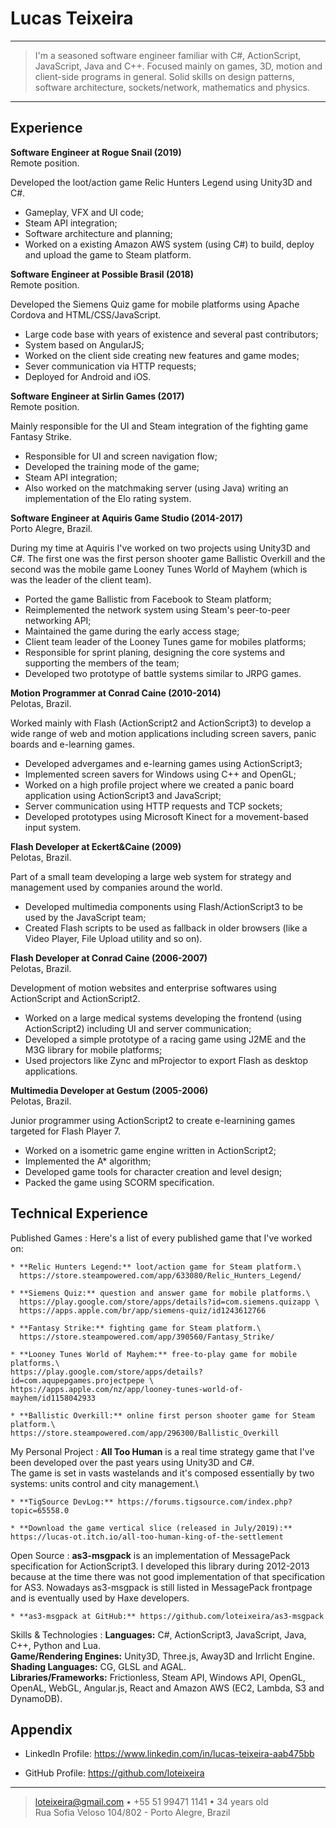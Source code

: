 Lucas Teixeira
==============

----

> I'm a seasoned software engineer familiar with C#, ActionScript, JavaScript, Java and C++.
> Focused mainly on games, 3D, motion and client-side programs in general.
> Solid skills on design patterns, software architecture, sockets/network, mathematics and physics.

----


Experience
----------

**Software Engineer at Rogue Snail (2019)**\
Remote position.

Developed the loot/action game Relic Hunters Legend using Unity3D and C#.

* Gameplay, VFX and UI code;
* Steam API integration;
* Software architecture and planning;
* Worked on a existing Amazon AWS system (using C#) to build, deploy and upload the game to Steam platform.

**Software Engineer at Possible Brasil (2018)**\
Remote position.

Developed the Siemens Quiz game for mobile platforms using Apache Cordova and HTML/CSS/JavaScript.

* Large code base with years of existence and several past contributors;
* System based on AngularJS;
* Worked on the client side creating new features and game modes;
* Sever communication via HTTP requests;
* Deployed for Android and iOS.

**Software Engineer at Sirlin Games (2017)**\
Remote position.

Mainly responsible for the UI and Steam integration of the fighting game Fantasy Strike.

* Responsible for UI and screen navigation flow;
* Developed the training mode of the game;
* Steam API integration;
* Also worked on the matchmaking server (using Java) writing an implementation of the Elo rating system.

**Software Engineer at Aquiris Game Studio (2014-2017)**\
Porto Alegre, Brazil.

During my time at Aquiris I've worked on two projects using Unity3D and C#. The first one was the first person shooter game Ballistic Overkill and the second was the mobile game Looney Tunes World of Mayhem (which is was the leader of the client team).

* Ported the game Ballistic from Facebook to Steam platform;
* Reimplemented the network system using Steam's peer-to-peer networking API;
* Maintained the game during the early access stage;
* Client team leader of the Looney Tunes game for mobiles platforms;
* Responsible for sprint planing, designing the core systems and supporting the members of the team;
* Developed two prototype of battle systems similar to JRPG games.

**Motion Programmer at Conrad Caine (2010-2014)**\
Pelotas, Brazil.

Worked mainly with Flash (ActionScript2 and ActionScript3) to develop a wide range of web and motion applications including screen savers, panic boards and e-learning games.

* Developed advergames and e-learning games using ActionScript3;
* Implemented screen savers for Windows using C++ and OpenGL;
* Worked on a high profile project where we created a panic board application using ActionScript3 and JavaScript;
* Server communication using HTTP requests and TCP sockets;
* Developed prototypes using Microsoft Kinect for a movement-based input system.

**Flash Developer at Eckert&Caine (2009)**\
Pelotas, Brazil.

Part of a small team developing a large web system for strategy and management used by companies around the world.

* Developed multimedia components using Flash/ActionScript3 to be used by the JavaScript team;
* Created Flash scripts to be used as fallback in older browsers (like a Video Player, File Upload utility and so on).

**Flash Developer at Conrad Caine (2006-2007)**\
Pelotas, Brazil.

Development of motion websites and enterprise softwares using ActionScript and ActionScript2.

* Worked on a large medical systems developing the frontend (using ActionScript2) including UI and server communication;
* Developed a simple prototype of a racing game using J2ME and the M3G library for mobile platforms;
* Used projectors like Zync and mProjector to export Flash as desktop applications.

**Multimedia Developer at Gestum (2005-2006)**\
Pelotas, Brazil.

Junior programmer using ActionScript2 to create e-learnining games targeted for Flash Player 7.

* Worked on a isometric game engine written in ActionScript2;
* Implemented the A* algorithm;
* Developed game tools for character creation and level design;
* Packed the game using SCORM specification.

Technical Experience
--------------------

Published Games
:   Here's a list of every published game that I've worked on:

    * **Relic Hunters Legend:** loot/action game for Steam platform.\
      https://store.steampowered.com/app/633080/Relic_Hunters_Legend/
	  
    * **Siemens Quiz:** question and answer game for mobile platforms.\
	  https://play.google.com/store/apps/details?id=com.siemens.quizapp \
	  https://apps.apple.com/br/app/siemens-quiz/id1243612766

	* **Fantasy Strike:** fighting game for Steam platform.\
	  https://store.steampowered.com/app/390560/Fantasy_Strike/
	  
	* **Looney Tunes World of Mayhem:** free-to-play game for mobile platforms.\
	https://play.google.com/store/apps/details?id=com.aqupepgames.projectpepe \
	https://apps.apple.com/nz/app/looney-tunes-world-of-mayhem/id1158042933
	
	* **Ballistic Overkill:** online first person shooter game for Steam platform.\
	https://store.steampowered.com/app/296300/Ballistic_Overkill
	  
My Personal Project
:   **All Too Human** is a real time strategy game that I've been developed over the past years using Unity3D and C#.\
    The game is set in vasts wastelands and it's composed essentially by two systems: units control and city management.\
	 
	* **TigSource DevLog:** https://forums.tigsource.com/index.php?topic=65558.0

	* **Download the game vertical slice (released in July/2019):** https://lucas-ot.itch.io/all-too-human-king-of-the-settlement
	  
Open Source
:   **as3-msgpack** is an implementation of MessagePack specification for ActionScript3.
    I developed this library during 2012-2013 because at the time there was not good implementation of that specification for AS3.
	Nowadays as3-msgpack is still listed in MessagePack frontpage and is eventually used by Haxe developers.
	
	* **as3-msgpack at GitHub:** https://github.com/loteixeira/as3-msgpack

Skills & Technologies
:   **Languages:** C#, ActionScript3, JavaScript, Java, C++, Python and Lua.\
    **Game/Rendering Engines:** Unity3D, Three.js, Away3D and Irrlicht Engine.\
	**Shading Languages:** CG, GLSL and AGAL.\
	**Libraries/Frameworks:** Frictionless, Steam API, Windows API, OpenGL, OpenAL, WebGL, Angular.js, React and Amazon AWS (EC2, Lambda, S3 and DynamoDB).

Appendix
--------

* LinkedIn Profile: https://www.linkedin.com/in/lucas-teixeira-aab475bb

* GitHub Profile: https://github.com/loteixeira

----

> <loteixeira@gmail.com> • +55 51 99471 1141 • 34 years old\
> Rua Sofia Veloso 104/802 - Porto Alegre, Brazil
